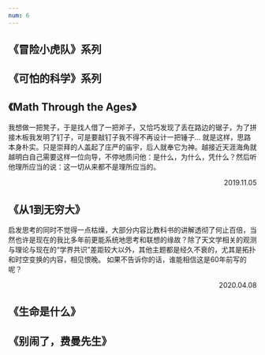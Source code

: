 ```yaml
---
num: 6
---
```


## 《冒险小虎队》系列

## 《可怕的科学》系列

## 《Math Through the Ages》
我想做一把凳子，于是找人借了一把斧子，又恰巧发现了丢在路边的锯子，为了拼接木板我发明了钉子，可是要敲钉子我不得不再设计一把锤子…
就是这样，思路本身朴实。只是崇拜的人盖起了庄严的庙宇，后人就奉它为神。越接近天涯海角就越明白自己需要这样一位向导，不停地质问他：是什么，为什么，凭什么？然后听他理所应当的说：这一切从来都不是理所应当的。
<p align='right'>2019.11.05</p>

## 《从1到无穷大》
启发思考的同时不觉得一点枯燥，大部分内容比教科书的讲解透彻了何止百倍，当然也许是现在的我比多年前更能系统地思考和联想的缘故？除了天文学相关的观测与理论与现在的“学界共识”差距较大以外，其他主题都是经久不衰的，尤其是拓扑和时空变换的内容，相见恨晚。
如果不告诉你的话，谁能相信这是60年前写的呢？
<p align='right'>2020.04.08</p>

## 《生命是什么》

## 《别闹了，费曼先生》

## 
